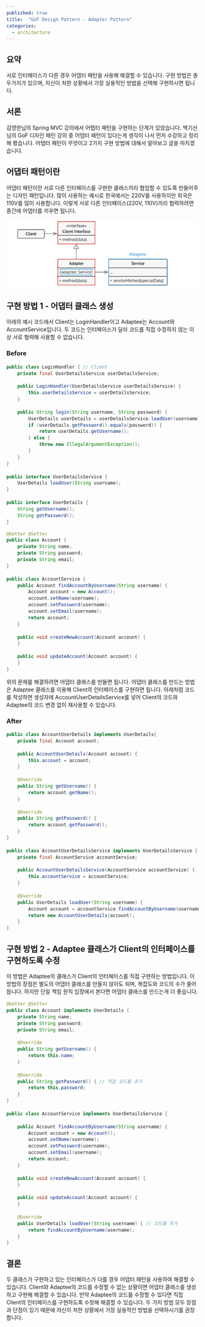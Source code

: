 ```yaml
---
published: true
title:  "GoF Design Pattern - Adapter Pattern"
categories:
  - architecture
---
```


## 요약
서로 인터페이스가 다른 경우 어댑터 패턴을 사용해 해결할 수 있습니다. 구현 방법은 총 두가지가 있으며, 자신이 처한 상황에서 가장 실용적인 방법을 선택해 구현하시면 됩니다.


## 서론
김영한님의 Spring MVC 강의에서 어탭터 패턴을 구현하는 단계가 있었습니다. 백기선님의 GoF 디자인 패턴 강의 중 어댑터 패턴이 있다는게 생각이 나서 먼저 수강하고 정리해 봤습니다. 어탭터 패턴이 무엇이고 2가지 구현 방법에 대해서 알아보고 글을 마치겠습니다.


## 어댑터 패턴이란
어댑터 패턴이란 서로 다른 인터페이스를 구현한 클래스끼리 협업할 수 있도록 만들어주는 디자인 패턴입니다. 많이 사용하는 예시로 한국에서는 220V를 사용하지만 외국은 110V를 많이 사용합니다. 이렇게 서로 다른 인터페이스(220V, 110V)끼리 협력하려면 중간에 어댑터를 끼우면 됩니다.

![Adapter1](https://github.com/02ggang9/02ggang9.github.io/blob/master/_posts/images/디자인패턴/어댑터패턴/adapter1.png?raw=true)


## 구현 방법 1 - 어댑터 클래스 생성

아래의 예시 코드에서 Client는 LoginHandler이고 Adaptee는 Account와 AccountService입니다. 두 코드는 인터페이스가 달라 코드를 직접 수정하지 않는 이상 서로 협력해 사용할 수 없습니다.

### Before

~~~java
public class LoginHandler { // Client
    private final UserDetailsService userDetailsService;

    public LoginHandler(UserDetailsService userDetailsService) {
        this.userDetailsService = userDetailsService;
    }

    public String login(String username, String password) {
        UserDetails userDetails = userDetailsService.loadUser(username); // accountService.findAccountByUsername으로 직접 수정해야 함. 수정해도 Account를 반환하기 때문에 서로 협력이 안됨.
        if (userDetails.getPassword().equals(password)) {
            return userDetails.getUsername();
        } else {
            throw new IllegalArgumentException();
        }
    }
}

public interface UserDetailsService { 
    UserDetails loadUser(String username);
}

public interface UserDetails {
    String getUsername();
    String getPassword();
}
~~~

~~~java
@Getter @Setter
public class Account {
    private String name;
    private String password;
    private String email;
}

public class AccountService {
    public Account findAccountByUsername(String username) {
        Account account = new Account();
        account.setName(username);
        account.setPassword(username);
        account.setEmail(username);
        return account;
    }

    public void createNewAccount(Account account) {
    }

    public void updateAccount(Account account) {
    }
}
~~~

위의 문제를 해결하려면 어댑터 클래스를 만들면 됩니다. 어댑터 클래스를 만드는 방법은 Adaptee 클래스를 이용해 Client의 인터페이스를 구현하면 됩니다. 아래처럼 코드를 작성하면 생성자에 AccountUserDetailsService를 넣어 Client의 코드와 Adaptee의 코드 변경 없이 재사용할 수 있습니다.

### After
~~~java
public class AccountUserDetails implements UserDetails{
    private final Account account;

    public AccountUserDetails(Account account) {
        this.account = account;
    }

    @Override
    public String getUsername() {
        return account.getName();
    }

    @Override
    public String getPassword() {
        return account.getPassword();
    }
}

public class AccountUserDetailsService implements UserDetailsService {
    private final AccountService accountService;

    public AccountUserDetailsService(AccountService accountService) {
        this.accountService = accountService;
    }

    @Override
    public UserDetails loadUser(String username) {
        Account account = accountService.findAccountByUsername(username);
        return new AccountUserDetails(account);
    }
}
~~~


## 구현 방법 2 - Adaptee 클래스가 Client의 인터페이스를 구현하도록 수정

이 방법은 Adaptee의 클래스가 Client의 인터페이스를 직접 구현하는 방법입니다. 이 방법의 장점은 별도의 어댑터 클래스를 만들지 않아도 되며, 복잡도와 코드의 수가 줄어듭니다. 하지만 단일 책임 원칙 입장에서 본다면 어댑터 클래스를 만드는게 더 좋습니다.

~~~java
@Getter @Setter
public class Account implements UserDetails {
    private String name;
    private String password;
    private String email;

    @Override
    public String getUsername() {
        return this.name;
    }

    @Override
    public String getPassword() { // 직접 코드를 추가
        return this.password;
    }
}

public class AccountService implements UserDetailsService {

    public Account findAccountByUsername(String username) {
        Account account = new Account();
        account.setName(username);
        account.setPassword(username);
        account.setEmail(username);
        return account;
    }

    public void createNewAccount(Account account) {
    }

    public void updateAccount(Account account) {
    }

    @Override
    public UserDetails loadUser(String username) { // 코드를 추가
        return findAccountByUsername(username);
    }
}
~~~

## 결론
두 클래스가 구현하고 있는 인터페이스가 다를 경우 어댑터 패턴을 사용하여 해결할 수 있습니다. Client와 Adaptee의 코드를 수정할 수 없는 상황이면 어댑터 클래스를 생성하고 구현해 해결할 수 있습니다. 만약 Adaptee의 코드를 수정할 수 있다면 직접 Client의 인터페이스를 구현하도록 수정해 해결할 수 있습니다. 두 가지 방법 모두 장점과 단점이 있기 때문에 자신이 처한 상황에서 가장 실용적인 방법을 선택하시기를 권장합니다.